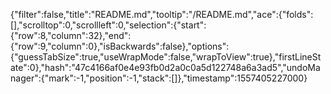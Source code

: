 {"filter":false,"title":"README.md","tooltip":"/README.md","ace":{"folds":[],"scrolltop":0,"scrollleft":0,"selection":{"start":{"row":8,"column":32},"end":{"row":9,"column":0},"isBackwards":false},"options":{"guessTabSize":true,"useWrapMode":false,"wrapToView":true},"firstLineState":0},"hash":"47c4166af0e4e93fb0d2a0c0a5d122748a6a3ad5","undoManager":{"mark":-1,"position":-1,"stack":[]},"timestamp":1557405227000}